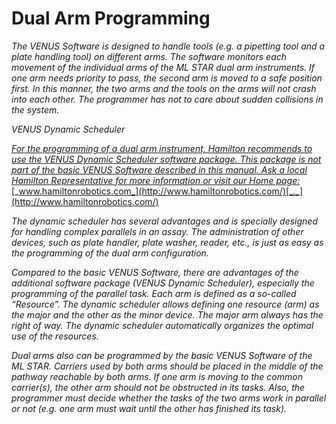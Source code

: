 # Dual Arm Programming‌

_The VENUS Software is designed to handle tools (e.g. a pipetting tool and a plate handling tool) on different arms. The software monitors each movement of the individual arms of the ML STAR dual arm instruments. If one arm needs priority to pass, the second arm is moved to a safe position first. In this manner, the two arms and the tools on the arms will not crash into each other. The programmer has not to care about sudden collisions in the system._

_VENUS Dynamic Scheduler_

[_For the programming of a dual arm instrument, Hamilton recommends to use the VENUS Dynamic Scheduler software package. This package is not part of the basic VENUS Software described in this manual. Ask a local Hamilton Representative for more information or visit our Home page:_ ](http://www.hamiltonrobotics.com/)[_www.hamiltonrobotics.com_](http://www.hamiltonrobotics.com/)[_._](http://www.hamiltonrobotics.com/)

_The dynamic scheduler has several advantages and is specially designed for handling complex parallels in an assay. The administration of other devices, such as plate handler, plate washer, reader, etc., is just as easy as the programming of the dual arm configuration._

_Compared to the basic VENUS Software, there are advantages of the additional software package (VENUS Dynamic Scheduler), especially the programming of the parallel task. Each arm is defined as a so-called “Resource”. The dynamic scheduler allows defining one resource (arm) as the major and the other as the minor device. The major arm always has the right of way. The dynamic scheduler automatically organizes the optimal use of the resources._

_Dual arms also can be programmed by the basic VENUS Software of the ML STAR. Carriers used by both arms should be placed in the middle of the pathway reachable by both arms. If one arm is moving to the common carrier(s), the other arm should not be obstructed in its tasks. Also, the programmer must decide whether the tasks of the two arms work in parallel or not (e.g. one arm must wait until the other has finished its task)._
